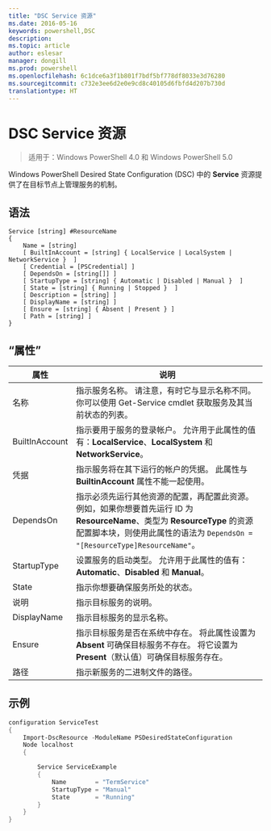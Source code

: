 ```yaml
---
title: "DSC Service 资源"
ms.date: 2016-05-16
keywords: powershell,DSC
description: 
ms.topic: article
author: eslesar
manager: dongill
ms.prod: powershell
ms.openlocfilehash: 6c1dce6a3f1b801f7bdf5bf778df8033e3d76280
ms.sourcegitcommit: c732e3ee6d2e0e9cd8c40105d6fbfd4d207b730d
translationtype: HT
---
```

# <a name="dsc-service-resource"></a>DSC Service 资源

> 适用于：Windows PowerShell 4.0 和 Windows PowerShell 5.0


Windows PowerShell Desired State Configuration (DSC) 中的 **Service** 资源提供了在目标节点上管理服务的机制。

## <a name="syntax"></a>语法

```
Service [string] #ResourceName
{
    Name = [string]
    [ BuiltInAccount = [string] { LocalService | LocalSystem | NetworkService }  ]
    [ Credential = [PSCredential] ]
    [ DependsOn = [string[]] ]
    [ StartupType = [string] { Automatic | Disabled | Manual }  ]
    [ State = [string] { Running | Stopped }  ]
    [ Description = [string] ]
    [ DisplayName = [string] ]
    [ Ensure = [string] { Absent | Present } ]
    [ Path = [string] ]
}
```

## <a name="properties"></a>“属性”

|  属性  |  说明   | 
|---|---| 
| 名称| 指示服务名称。 请注意，有时它与显示名称不同。 你可以使用 Get-Service cmdlet 获取服务及其当前状态的列表。| 
| BuiltInAccount| 指示要用于服务的登录帐户。 允许用于此属性的值有：**LocalService**、**LocalSystem** 和 **NetworkService**。| 
| 凭据| 指示服务将在其下运行的帐户的凭据。 此属性与 __BuiltinAccount__ 属性不能一起使用。| 
| DependsOn| 指示必须先运行其他资源的配置，再配置此资源。 例如，如果你想要首先运行 ID 为 __ResourceName__、类型为 __ResourceType__ 的资源配置脚本块，则使用此属性的语法为 `DependsOn = "[ResourceType]ResourceName"`。| 
| StartupType| 设置服务的启动类型。 允许用于此属性的值有：**Automatic**、**Disabled** 和 **Manual**。| 
| State| 指示你想要确保服务所处的状态。| 
| 说明 | 指示目标服务的说明。| 
| DisplayName | 指示目标服务的显示名称。| 
| Ensure | 指示目标服务是否在系统中存在。 将此属性设置为 **Absent** 可确保目标服务不存在。 将它设置为 **Present**（默认值）可确保目标服务存在。|
| 路径 | 指示新服务的二进制文件的路径。| 

## <a name="example"></a>示例

```powershell
configuration ServiceTest
{
    Import-DscResource -ModuleName PSDesiredStateConfiguration
    Node localhost
    {

        Service ServiceExample
        {
            Name        = "TermService"
            StartupType = "Manual"
            State       = "Running"
        } 
    }
}
```

